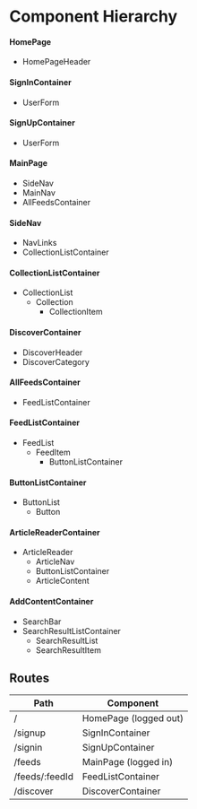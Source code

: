 # Component Hierarchy

#### HomePage
  - HomePageHeader

#### SignInContainer
  - UserForm

#### SignUpContainer
  - UserForm

#### MainPage
  - SideNav
  - MainNav
  - AllFeedsContainer  

#### SideNav
  - NavLinks
  - CollectionListContainer

#### CollectionListContainer
  - CollectionList
    - Collection
      - CollectionItem

#### DiscoverContainer
  - DiscoverHeader
  - DiscoverCategory

#### AllFeedsContainer
  - FeedListContainer

#### FeedListContainer
  - FeedList
    - FeedItem
      - ButtonListContainer

#### ButtonListContainer
  - ButtonList
    - Button

#### ArticleReaderContainer
  - ArticleReader
    - ArticleNav
    - ButtonListContainer
    - ArticleContent

#### AddContentContainer
  - SearchBar
  - SearchResultListContainer
    - SearchResultList
    - SearchResultItem


## Routes

|Path   | Component   |
|-------|-------------|
| / | HomePage (logged out) |
| /signup | SignInContainer |
| /signin | SignUpContainer |
| /feeds | MainPage (logged in) |
| /feeds/:feedId | FeedListContainer |
| /discover | DiscoverContainer |
